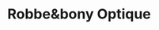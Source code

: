 ---
title: "Robbe&bony Optique"
url: /saint-quentin-la-poterie/robbeetbony-optique/
shop: opticien
---